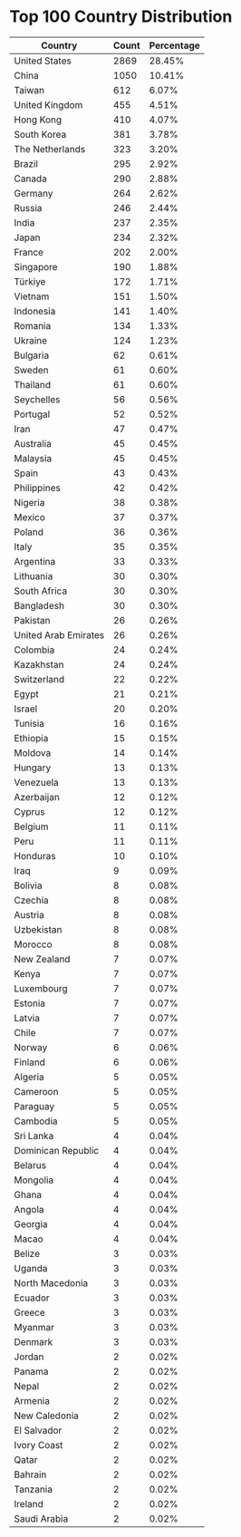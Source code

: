# Top 100 Country Distribution
| Country | Count | Percentage |
|----|----|----|
| United States | 2869 | 28.45% |
| China | 1050 | 10.41% |
| Taiwan | 612 | 6.07% |
| United Kingdom | 455 | 4.51% |
| Hong Kong | 410 | 4.07% |
| South Korea | 381 | 3.78% |
| The Netherlands | 323 | 3.20% |
| Brazil | 295 | 2.92% |
| Canada | 290 | 2.88% |
| Germany | 264 | 2.62% |
| Russia | 246 | 2.44% |
| India | 237 | 2.35% |
| Japan | 234 | 2.32% |
| France | 202 | 2.00% |
| Singapore | 190 | 1.88% |
| Türkiye | 172 | 1.71% |
| Vietnam | 151 | 1.50% |
| Indonesia | 141 | 1.40% |
| Romania | 134 | 1.33% |
| Ukraine | 124 | 1.23% |
| Bulgaria | 62 | 0.61% |
| Sweden | 61 | 0.60% |
| Thailand | 61 | 0.60% |
| Seychelles | 56 | 0.56% |
| Portugal | 52 | 0.52% |
| Iran | 47 | 0.47% |
| Australia | 45 | 0.45% |
| Malaysia | 45 | 0.45% |
| Spain | 43 | 0.43% |
| Philippines | 42 | 0.42% |
| Nigeria | 38 | 0.38% |
| Mexico | 37 | 0.37% |
| Poland | 36 | 0.36% |
| Italy | 35 | 0.35% |
| Argentina | 33 | 0.33% |
| Lithuania | 30 | 0.30% |
| South Africa | 30 | 0.30% |
| Bangladesh | 30 | 0.30% |
| Pakistan | 26 | 0.26% |
| United Arab Emirates | 26 | 0.26% |
| Colombia | 24 | 0.24% |
| Kazakhstan | 24 | 0.24% |
| Switzerland | 22 | 0.22% |
| Egypt | 21 | 0.21% |
| Israel | 20 | 0.20% |
| Tunisia | 16 | 0.16% |
| Ethiopia | 15 | 0.15% |
| Moldova | 14 | 0.14% |
| Hungary | 13 | 0.13% |
| Venezuela | 13 | 0.13% |
| Azerbaijan | 12 | 0.12% |
| Cyprus | 12 | 0.12% |
| Belgium | 11 | 0.11% |
| Peru | 11 | 0.11% |
| Honduras | 10 | 0.10% |
| Iraq | 9 | 0.09% |
| Bolivia | 8 | 0.08% |
| Czechia | 8 | 0.08% |
| Austria | 8 | 0.08% |
| Uzbekistan | 8 | 0.08% |
| Morocco | 8 | 0.08% |
| New Zealand | 7 | 0.07% |
| Kenya | 7 | 0.07% |
| Luxembourg | 7 | 0.07% |
| Estonia | 7 | 0.07% |
| Latvia | 7 | 0.07% |
| Chile | 7 | 0.07% |
| Norway | 6 | 0.06% |
| Finland | 6 | 0.06% |
| Algeria | 5 | 0.05% |
| Cameroon | 5 | 0.05% |
| Paraguay | 5 | 0.05% |
| Cambodia | 5 | 0.05% |
| Sri Lanka | 4 | 0.04% |
| Dominican Republic | 4 | 0.04% |
| Belarus | 4 | 0.04% |
| Mongolia | 4 | 0.04% |
| Ghana | 4 | 0.04% |
| Angola | 4 | 0.04% |
| Georgia | 4 | 0.04% |
| Macao | 4 | 0.04% |
| Belize | 3 | 0.03% |
| Uganda | 3 | 0.03% |
| North Macedonia | 3 | 0.03% |
| Ecuador | 3 | 0.03% |
| Greece | 3 | 0.03% |
| Myanmar | 3 | 0.03% |
| Denmark | 3 | 0.03% |
| Jordan | 2 | 0.02% |
| Panama | 2 | 0.02% |
| Nepal | 2 | 0.02% |
| Armenia | 2 | 0.02% |
| New Caledonia | 2 | 0.02% |
| El Salvador | 2 | 0.02% |
| Ivory Coast | 2 | 0.02% |
| Qatar | 2 | 0.02% |
| Bahrain | 2 | 0.02% |
| Tanzania | 2 | 0.02% |
| Ireland | 2 | 0.02% |
| Saudi Arabia | 2 | 0.02% |
